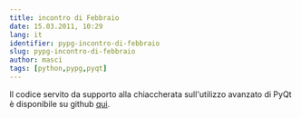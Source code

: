 ```yaml
---
title: incontro di Febbraio
date: 15.03.2011, 10:29
lang: it
identifier: pypg-incontro-di-febbraio
slug: pypg-incontro-di-febbraio
author: masci
tags: [python,pypg,pyqt]
---
```


<p>Il codice servito da supporto alla chiaccherata sull'utilizzo avanzato di PyQt &egrave; disponibile su github <a title="github" href="https://github.com/masci/pypg_advancedqt" target="_blank">qui</a>.</p>
